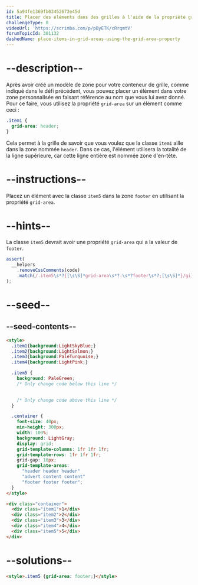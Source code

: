 ```yaml
---
id: 5a94fe1369fb03452672e45d
title: Placer des éléments dans des grilles à l'aide de la propriété grid-area
challengeType: 0
videoUrl: 'https://scrimba.com/p/pByETK/cRrqmtV'
forumTopicId: 301132
dashedName: place-items-in-grid-areas-using-the-grid-area-property
---
```


# --description--

Après avoir créé un modèle de zone pour votre conteneur de grille, comme indiqué dans le défi précédent, vous pouvez placer un élément dans votre zone personnalisée en faisant référence au nom que vous lui avez donné. Pour ce faire, vous utilisez la propriété `grid-area` sur un élément comme ceci :

```css
.item1 {
  grid-area: header;
}
```

Cela permet à la grille de savoir que vous voulez que la classe `item1` aille dans la zone nommée `header`. Dans ce cas, l'élément utilisera la totalité de la ligne supérieure, car cette ligne entière est nommée zone d'en-tête.

# --instructions--

Placez un élément avec la classe `item5` dans la zone `footer` en utilisant la propriété `grid-area`.

# --hints--

La classe `item5` devrait avoir une propriété `grid-area` qui a la valeur de `footer`.

```js
assert(
  __helpers
    .removeCssComments(code)
    .match(/.item5\s*?{[\s\S]*grid-area\s*?:\s*?footer\s*?;[\s\S]*}/gi)
);
```

# --seed--

## --seed-contents--

```html
<style>
  .item1{background:LightSkyBlue;}
  .item2{background:LightSalmon;}
  .item3{background:PaleTurquoise;}
  .item4{background:LightPink;}

  .item5 {
    background: PaleGreen;
    /* Only change code below this line */

    
    /* Only change code above this line */
  }

  .container {
    font-size: 40px;
    min-height: 300px;
    width: 100%;
    background: LightGray;
    display: grid;
    grid-template-columns: 1fr 1fr 1fr;
    grid-template-rows: 1fr 1fr 1fr;
    grid-gap: 10px;
    grid-template-areas:
      "header header header"
      "advert content content"
      "footer footer footer";
  }
</style>

<div class="container">
  <div class="item1">1</div>
  <div class="item2">2</div>
  <div class="item3">3</div>
  <div class="item4">4</div>
  <div class="item5">5</div>
</div>
```

# --solutions--

```html
<style>.item5 {grid-area: footer;}</style>
```
